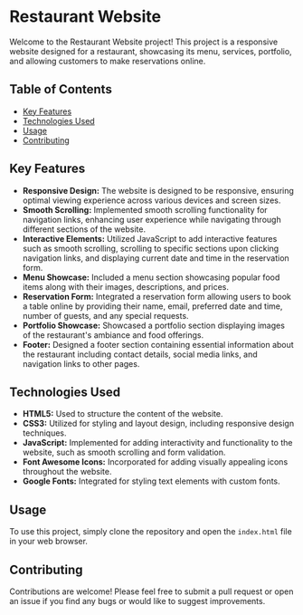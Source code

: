 # Restaurant Website

Welcome to the Restaurant Website project! This project is a responsive website designed for a restaurant, showcasing its menu, services, portfolio, and allowing customers to make reservations online.

## Table of Contents
- [Key Features](#key-features)
- [Technologies Used](#technologies-used)
- [Usage](#usage)
- [Contributing](#contributing)

## Key Features
- **Responsive Design:** The website is designed to be responsive, ensuring optimal viewing experience across various devices and screen sizes.
- **Smooth Scrolling:** Implemented smooth scrolling functionality for navigation links, enhancing user experience while navigating through different sections of the website.
- **Interactive Elements:** Utilized JavaScript to add interactive features such as smooth scrolling, scrolling to specific sections upon clicking navigation links, and displaying current date and time in the reservation form.
- **Menu Showcase:** Included a menu section showcasing popular food items along with their images, descriptions, and prices.
- **Reservation Form:** Integrated a reservation form allowing users to book a table online by providing their name, email, preferred date and time, number of guests, and any special requests.
- **Portfolio Showcase:** Showcased a portfolio section displaying images of the restaurant's ambiance and food offerings.
- **Footer:** Designed a footer section containing essential information about the restaurant including contact details, social media links, and navigation links to other pages.

## Technologies Used
- **HTML5:** Used to structure the content of the website.
- **CSS3:** Utilized for styling and layout design, including responsive design techniques.
- **JavaScript:** Implemented for adding interactivity and functionality to the website, such as smooth scrolling and form validation.
- **Font Awesome Icons:** Incorporated for adding visually appealing icons throughout the website.
- **Google Fonts:** Integrated for styling text elements with custom fonts.

## Usage
To use this project, simply clone the repository and open the `index.html` file in your web browser.

## Contributing
Contributions are welcome! Please feel free to submit a pull request or open an issue if you find any bugs or would like to suggest improvements.

